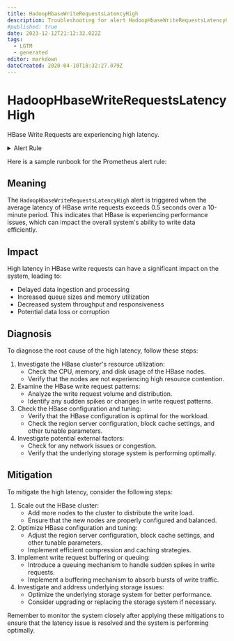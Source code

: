 ```yaml
---
title: HadoopHbaseWriteRequestsLatencyHigh
description: Troubleshooting for alert HadoopHbaseWriteRequestsLatencyHigh
#published: true
date: 2023-12-12T21:12:32.022Z
tags: 
  - LGTM
  - generated
editor: markdown
dateCreated: 2020-04-10T18:32:27.079Z
---
```


# HadoopHbaseWriteRequestsLatencyHigh

HBase Write Requests are experiencing high latency.

<details>
  <summary>Alert Rule</summary>

{{% rule "hadoop/jmx_exporter.yml" "HadoopHbaseWriteRequestsLatencyHigh" %}}

{{% comment %}}

```yaml
alert: HadoopHbaseWriteRequestsLatencyHigh
expr: hadoop_hbase_write_requests_latency_seconds > 0.5
for: 10m
labels:
    severity: warning
annotations:
    summary: Hadoop HBase Write Requests Latency High (instance {{ $labels.instance }})
    description: |-
        HBase Write Requests are experiencing high latency.
          VALUE = {{ $value }}
          LABELS = {{ $labels }}
    runbook: https://github.com/srerun/prometheus-alerts/blob/main/content/runbooks/jmx_exporter/HadoopHbaseWriteRequestsLatencyHigh.md

```

{{% /comment %}}

</details>


Here is a sample runbook for the Prometheus alert rule:

## Meaning

The `HadoopHbaseWriteRequestsLatencyHigh` alert is triggered when the average latency of HBase write requests exceeds 0.5 seconds over a 10-minute period. This indicates that HBase is experiencing performance issues, which can impact the overall system's ability to write data efficiently.

## Impact

High latency in HBase write requests can have a significant impact on the system, leading to:

* Delayed data ingestion and processing
* Increased queue sizes and memory utilization
* Decreased system throughput and responsiveness
* Potential data loss or corruption

## Diagnosis

To diagnose the root cause of the high latency, follow these steps:

1. Investigate the HBase cluster's resource utilization:
	* Check the CPU, memory, and disk usage of the HBase nodes.
	* Verify that the nodes are not experiencing high resource contention.
2. Examine the HBase write request patterns:
	* Analyze the write request volume and distribution.
	* Identify any sudden spikes or changes in write request patterns.
3. Check the HBase configuration and tuning:
	* Verify that the HBase configuration is optimal for the workload.
	* Check the region server configuration, block cache settings, and other tunable parameters.
4. Investigate potential external factors:
	* Check for any network issues or congestion.
	* Verify that the underlying storage system is performing optimally.

## Mitigation

To mitigate the high latency, consider the following steps:

1. Scale out the HBase cluster:
	* Add more nodes to the cluster to distribute the write load.
	* Ensure that the new nodes are properly configured and balanced.
2. Optimize HBase configuration and tuning:
	* Adjust the region server configuration, block cache settings, and other tunable parameters.
	* Implement efficient compression and caching strategies.
3. Implement write request buffering or queuing:
	* Introduce a queuing mechanism to handle sudden spikes in write requests.
	* Implement a buffering mechanism to absorb bursts of write traffic.
4. Investigate and address underlying storage issues:
	* Optimize the underlying storage system for better performance.
	* Consider upgrading or replacing the storage system if necessary.

Remember to monitor the system closely after applying these mitigations to ensure that the latency issue is resolved and the system is performing optimally.
